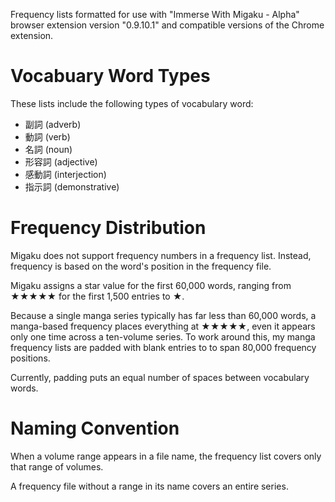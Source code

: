 Frequency lists formatted for use with "Immerse With Migaku - Alpha" browser extension version "0.9.10.1" and compatible versions of the Chrome extension.

# Vocabuary Word Types

These lists include the following types of vocabulary word:

* 副詞 (adverb)
* 動詞 (verb)
* 名詞 (noun)
* 形容詞 (adjective)
* 感動詞 (interjection)
* 指示詞 (demonstrative)

# Frequency Distribution

Migaku does not support frequency numbers in a frequency list.  Instead, frequency is based on the word's position in the frequency file.

Migaku assigns a star value for the first 60,000 words, ranging from ★★★★★ for the first 1,500 entries to ★.

Because a single manga series typically has far less than 60,000 words, a manga-based frequency places everything at ★★★★★, even it appears only one time across a ten-volume series.  To work around this, my manga frequency lists are padded with blank entries to to span 80,000 frequency positions.

Currently, padding puts an equal number of spaces between vocabulary words.

# Naming Convention

When a volume range appears in a file name, the frequency list covers only that range of volumes.

A frequency file without a range in its name covers an entire series.

